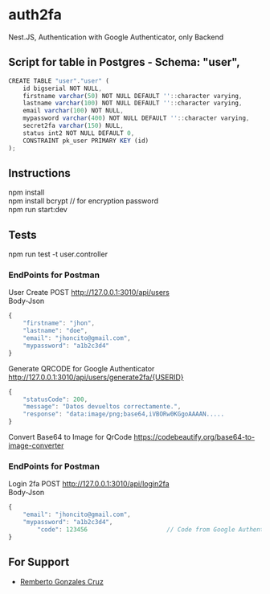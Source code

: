 # auth2fa
Nest.JS, Authentication with Google Authenticator, only Backend

## Script for table in Postgres - Schema: "user",
```javascript 
CREATE TABLE "user"."user" (
	id bigserial NOT NULL,
	firstname varchar(50) NOT NULL DEFAULT ''::character varying,
	lastname varchar(100) NOT NULL DEFAULT ''::character varying,
	email varchar(100) NOT NULL,
	mypassword varchar(400) NOT NULL DEFAULT ''::character varying,
	secret2fa varchar(150) NULL,
	status int2 NOT NULL DEFAULT 0,
	CONSTRAINT pk_user PRIMARY KEY (id)
);
```
  
## Instructions
npm install  
npm install bcrypt  // for encryption password  
npm run start:dev  

## Tests
npm run test -t user.controller

### EndPoints for Postman
User Create
POST http://127.0.0.1:3010/api/users  
Body-Json
```javascript 
{
    "firstname": "jhon",
    "lastname": "doe",
    "email": "jhoncito@gmail.com",
    "mypassword": "a1b2c3d4"
}
```
Generate QRCODE for Google Authenticator
http://127.0.0.1:3010/api/users/generate2fa/{USERID}
```javascript 
{
    "statusCode": 200,
    "message": "Datos devueltos correctamente.",
    "response": "data:image/png;base64,iVBORw0KGgoAAAAN.....
}
```

Convert Base64 to Image for QrCode
https://codebeautify.org/base64-to-image-converter

### EndPoints for Postman
Login 2fa
POST http://127.0.0.1:3010/api/login2fa  
Body-Json
```javascript 
{
    "email": "jhoncito@gmail.com",
    "mypassword": "a1b2c3d4",
		"code": 123456						// Code from Google Authenticator
}
```

## For Support
- [Remberto Gonzales Cruz](rembertus@gmail.com)
